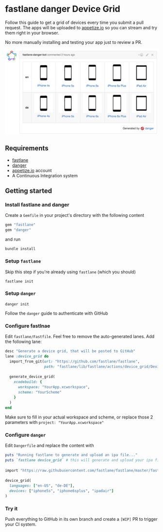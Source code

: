 # fastlane danger Device Grid

Follow this guide to get a grid of devices every time you submit a pull request. The apps will be uploaded to [appetize.io](https://appetize.io/) so you can stream and try them right in your browser.

No more manually installing and testing your app just to review a PR.

![assets/GridExampleScreenshot.png](assets/GridExampleScreenshot.png)

## Requirements

- [fastlane](https://fastlane.tools)
- [danger](https://github.com/danger/danger)
- [appetize.io](https://appetize.io/) account
- A Continuous Integration system

## Getting started

### Install fastlane and danger

Create a `Gemfile` in your project's directory with the following content

```ruby
gem "fastlane"
gem "danger"
```

and run

```
bundle install
```

### Setup `fastlane`

Skip this step if you're already using `fastlane` (which you should)

```
fastlane init
```

### Setup `danger`

```
danger init
```

Follow the `danger` guide to authenticate with GitHub

### Configure fastlnae

Edit `fastlane/Fastfile`. Feel free to remove the auto-generated lanes. Add the following lane:

```ruby
desc "Generate a device grid, that will be posted to GitHub"
lane :device_grid do
  import_from_git(url: "https://github.com/fastlane/fastlane",
                  path: "fastlane/lib/fastlane/actions/device_grid/DeviceGridFastfile")

  generate_device_grid(
    xcodebuild: {
      workspace: "YourApp.xcworkspace",
      scheme: "YourScheme"
    }
  )
end
```

Make sure to fill in your actual workspace and scheme, or replace those 2 parameters with `project: "YourApp.xcworkspace"`

### Configure `danger`

Edit `Dangerfile` and replace the content with

```ruby
puts "Running fastlane to generate and upload an ipa file..."
puts `fastlane device_grid` # this will generate and upload your ipa file

import "https://raw.githubusercontent.com/fastlane/fastlane/master/fastlane/lib/fastlane/actions/device_grid/device_grid.rb"

device_grid(
  languages: ["en-US", "de-DE"],
  devices: ["iphone5s", "iphone6splus", "ipadair"]
)
```

### Try it

Push everything to GitHub in its own branch and create a `[WIP]` PR to trigger your CI system. 
